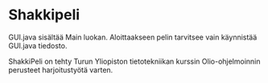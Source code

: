 # Shakkipeli

GUI.java sisältää Main luokan.
Aloittaakseen pelin tarvitsee vain käynnistää GUI.java tiedosto.

ShakkiPeli on tehty Turun Yliopiston tietotekniikan kurssin Olio-ohjelmoinnin perusteet harjoitustyötä varten.
